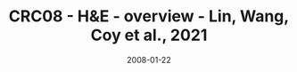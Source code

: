 ---
title: CRC08 - H&E - overview - Lin, Wang, Coy et al., 2021
image: https://labsyspharm.github.io/HTA-CRCATLAS-1/images/thumbnail-crc09-he-overview.jpg
date: '2008-01-22'
minerva_link: https://labsyspharm.github.io/HTA-CRCATLAS-1/minerva/crc09-he-overview.html
info_link: null
show_page_link: false
---